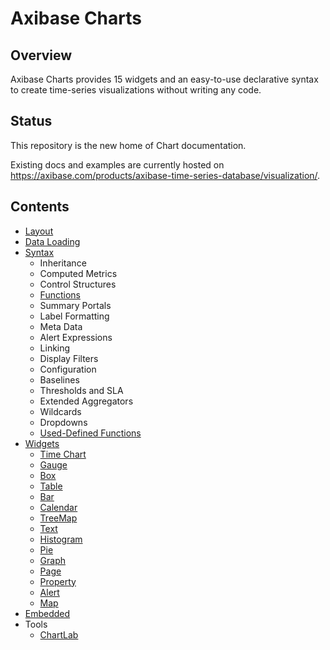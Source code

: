 # Axibase Charts

## Overview

Axibase Charts provides 15 widgets and an easy-to-use declarative syntax to create time-series visualizations without writing any code.

## Status

This repository is the new home of Chart documentation. 

Existing docs and examples are currently hosted on https://axibase.com/products/axibase-time-series-database/visualization/.

## Contents

* [Layout](layout)
* [Data Loading](integration)
* [Syntax](syntax)  
  - Inheritance
  - Computed Metrics
  - Control Structures
  - [Functions](syntax/functions.md)  
  - Summary Portals
  - Label Formatting
  - Meta Data
  - Alert Expressions
  - Linking
  - Display Filters
  - Configuration
  - Baselines
  - Thresholds and SLA
  - Extended Aggregators
  - Wildcards
  - Dropdowns
  - [Used-Defined Functions](syntax/udf.md)   
* [Widgets](widgets)
  - [Time Chart](widgets/chart)
  - [Gauge](widgets/gauge)
  - [Box](widgets/box)
  - [Table](widgets/table)
  - [Bar](widgets/bar)
  - [Calendar](widgets/calendar)
  - [TreeMap](widgets/treemap)
  - [Text](widgets/text)
  - [Histogram](widgets/histogram)
  - [Pie](widgets/pie)
  - [Graph](widgets/graph)
  - [Page](widgets/page)
  - [Property](widgets/property)
  - [Alert](widgets/alert)
  - [Map](widgets/map)
* [Embedded](embed)
* Tools
  - [ChartLab](https://apps.axibase.com/chartlab)
